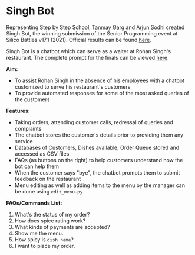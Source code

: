 # **Singh Bot**

Representing Step by Step School, [Tanmay Garg](https://github.com/tanmay2004/) and [Arjun Sodhi](https://github.com/asterbot/) created Singh Bot, the winning submission of the Senior Programming event at Silico Battles v17.1 (2021). Official results can be found [here](https://docs.google.com/spreadsheets/d/e/2PACX-1vQm-gVCknQIQIJtY53X9rbSUhGLUMIIdT63yaqCEYUpJLs8yx-rWyQizIBLH5PCDlvkOD4LO1s1NecX/pubhtml?gid=129015996&single=true).

Singh Bot is a chatbot which can serve as a waiter at Rohan Singh's restaurant. The complete prompt for the finals can be viewed [here](https://github.com/asterbot/Singh-Bot/blob/main/Sr%20Prog%20Finals%20Prompt.pdf).

**Aim:**

- To assist Rohan Singh in the absence of his employees with a chatbot customized to serve his restaurant's customers
- To provide automated responses for some of the most asked queries of the customers

**Features:**

- Taking orders, attending customer calls, redressal of queries and complaints
- The chatbot stores the customer's details prior to providing them any service
- Databases of Customers, Dishes available, Order Queue stored and accessed as CSV files
- FAQs (as buttons on the right) to help customers understand how the bot can help them
- When the customer says "bye", the chatbot prompts them to submit feedback on the restaurant
- Menu editing as well as adding items to the menu by the manager can be done using `edit_menu.py`

**FAQs/Commands List:**

1. What's the status of my order?
2. How does spice rating work?
3. What kinds of payments are accepted?
4. Show me the menu.
5. How spicy is `dish name`?
6. I want to place my order.
